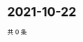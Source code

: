 # 2021-10-22

共 0 条

<!-- BEGIN WEIBO -->
<!-- 最后更新时间 Fri Oct 22 2021 06:14:36 GMT+0800 (China Standard Time) -->

<!-- END WEIBO -->
